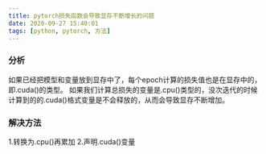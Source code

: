 ```yaml
---
title: pytorch损失函数会导致显存不断增长的问题
date: 2020-09-27 15:40:01
tags: [python, pytorch, 方法]
---
```

### 分析
如果已经把模型和变量放到显存中了，每个epoch计算的损失值也是在显存中的，即.cuda()的类型。
如果我们计算总损失的变量是.cpu()类型的，没次迭代的时候计算到的的.cuda()格式变量是不会释放的，从而会导致显存不断增加。
### 解决方法
1.转换为.cpu()再累加
2.声明.cuda()变量

